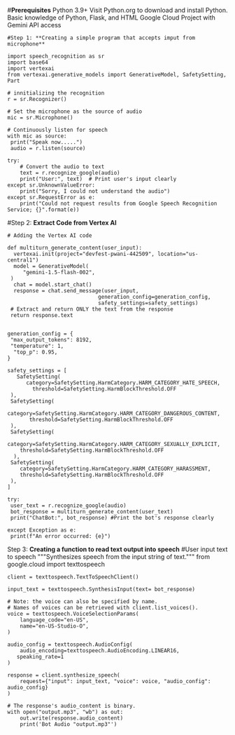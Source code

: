 #**Prerequisites**
Python 3.9+ Visit Python.org to download and install Python.
Basic knowledge of Python, Flask, and HTML
Google Cloud Project with Gemini API access

	#Step 1: **Creating a simple program that accepts imput from microphone**

	import speech_recognition as sr
	import base64
	import vertexai
	from vertexai.generative_models import GenerativeModel, SafetySetting, Part

	# innitializing the recognition
	r = sr.Recognizer()

	# Set the microphone as the source of audio
	mic = sr.Microphone()

	# Continuously listen for speech
	with mic as source:
   	 print("Speak now.....")
   	 audio = r.listen(source)

    try:
        # Convert the audio to text
        text = r.recognize_google(audio)
        print("User:", text)  # Print user's input clearly
    except sr.UnknownValueError:
        print("Sorry, I could not understand the audio")
    except sr.RequestError as e:
        print("Could not request results from Google Speech Recognition Service; {}".format(e))

#Step 2: **Extract Code from Vertex AI**
	
 	# Adding the Vertex AI code

	def multiturn_generate_content(user_input):
  	  vertexai.init(project="devfest-pwani-442509", location="us-central1")
  	  model = GenerativeModel(
       	 "gemini-1.5-flash-002",
   	 )
  	  chat = model.start_chat()
  	  response = chat.send_message(user_input,
                                 generation_config=generation_config,
                                 safety_settings=safety_settings)
   	 # Extract and return ONLY the text from the response
   	 return response.text


	generation_config = {
   	 "max_output_tokens": 8192,
   	 "temperature": 1,
  	  "top_p": 0.95,
	}

	safety_settings = [
 	   SafetySetting(
  	      category=SafetySetting.HarmCategory.HARM_CATEGORY_HATE_SPEECH,
    	    threshold=SafetySetting.HarmBlockThreshold.OFF
   	 ),
   	 SafetySetting(
    	    category=SafetySetting.HarmCategory.HARM_CATEGORY_DANGEROUS_CONTENT,
     	   threshold=SafetySetting.HarmBlockThreshold.OFF
   	 ),
   	 SafetySetting(
        category=SafetySetting.HarmCategory.HARM_CATEGORY_SEXUALLY_EXPLICIT,
        threshold=SafetySetting.HarmBlockThreshold.OFF
  	  ),
   	 SafetySetting(
        category=SafetySetting.HarmCategory.HARM_CATEGORY_HARASSMENT,
        threshold=SafetySetting.HarmBlockThreshold.OFF
   	 ),
	]

	try:
   	 user_text = r.recognize_google(audio)
   	 bot_response = multiturn_generate_content(user_text)
   	 print("ChatBot:", bot_response) #Print the bot's response clearly

	except Exception as e:
   	 print(f"An error occurred: {e}")


Step 3: **Creating a function to read text output into speech**
	#User input text to speech
	"""Synthesizes speech from the input string of text."""
	from google.cloud import texttospeech

	client = texttospeech.TextToSpeechClient()

	input_text = texttospeech.SynthesisInput(text= bot_response)

	# Note: the voice can also be specified by name.
	# Names of voices can be retrieved with client.list_voices().
	voice = texttospeech.VoiceSelectionParams(
	    language_code="en-US",
	    name="en-US-Studio-O",
	)

	audio_config = texttospeech.AudioConfig(
	    audio_encoding=texttospeech.AudioEncoding.LINEAR16,
 	   speaking_rate=1
	)

	response = client.synthesize_speech(
	    request={"input": input_text, "voice": voice, "audio_config": audio_config}
	)

	# The response's audio_content is binary.
	with open("output.mp3", "wb") as out:
	    out.write(response.audio_content)
	    print('Bot Audio "output.mp3"')
